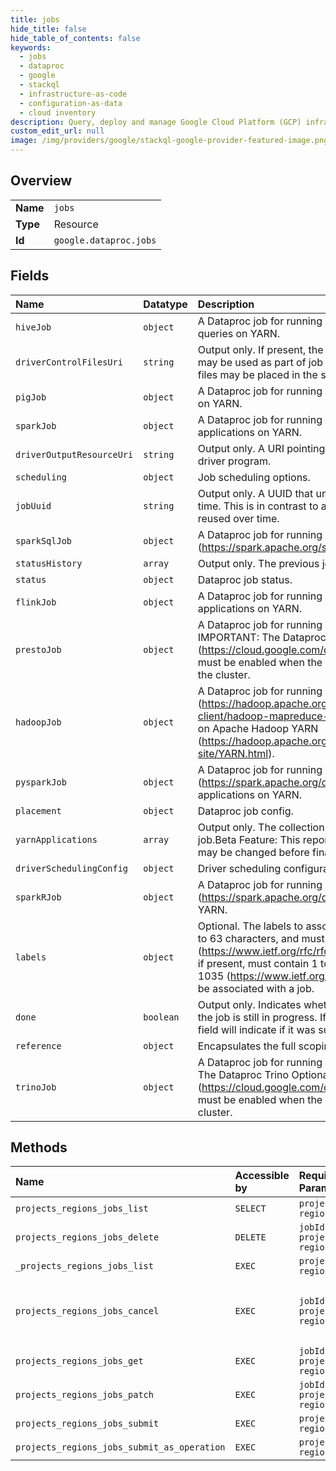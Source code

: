 ```yaml
---
title: jobs
hide_title: false
hide_table_of_contents: false
keywords:
  - jobs
  - dataproc
  - google    
  - stackql
  - infrastructure-as-code
  - configuration-as-data
  - cloud inventory
description: Query, deploy and manage Google Cloud Platform (GCP) infrastructure and resources using SQL
custom_edit_url: null
image: /img/providers/google/stackql-google-provider-featured-image.png
---
```

  
    

## Overview
<table><tbody>
<tr><td><b>Name</b></td><td><code>jobs</code></td></tr>
<tr><td><b>Type</b></td><td>Resource</td></tr>
<tr><td><b>Id</b></td><td><code>google.dataproc.jobs</code></td></tr>
</tbody></table>

## Fields
| Name | Datatype | Description |
|:-----|:---------|:------------|
| `hiveJob` | `object` | A Dataproc job for running Apache Hive (https://hive.apache.org/) queries on YARN. |
| `driverControlFilesUri` | `string` | Output only. If present, the location of miscellaneous control files which may be used as part of job setup and handling. If not present, control files may be placed in the same location as driver_output_uri. |
| `pigJob` | `object` | A Dataproc job for running Apache Pig (https://pig.apache.org/) queries on YARN. |
| `sparkJob` | `object` | A Dataproc job for running Apache Spark (https://spark.apache.org/) applications on YARN. |
| `driverOutputResourceUri` | `string` | Output only. A URI pointing to the location of the stdout of the job's driver program. |
| `scheduling` | `object` | Job scheduling options. |
| `jobUuid` | `string` | Output only. A UUID that uniquely identifies a job within the project over time. This is in contrast to a user-settable reference.job_id that may be reused over time. |
| `sparkSqlJob` | `object` | A Dataproc job for running Apache Spark SQL (https://spark.apache.org/sql/) queries. |
| `statusHistory` | `array` | Output only. The previous job status. |
| `status` | `object` | Dataproc job status. |
| `flinkJob` | `object` | A Dataproc job for running Apache Flink (https://flink.apache.org/) applications on YARN. |
| `prestoJob` | `object` | A Dataproc job for running Presto (https://prestosql.io/) queries. IMPORTANT: The Dataproc Presto Optional Component (https://cloud.google.com/dataproc/docs/concepts/components/presto) must be enabled when the cluster is created to submit a Presto job to the cluster. |
| `hadoopJob` | `object` | A Dataproc job for running Apache Hadoop MapReduce (https://hadoop.apache.org/docs/current/hadoop-mapreduce-client/hadoop-mapreduce-client-core/MapReduceTutorial.html) jobs on Apache Hadoop YARN (https://hadoop.apache.org/docs/r2.7.1/hadoop-yarn/hadoop-yarn-site/YARN.html). |
| `pysparkJob` | `object` | A Dataproc job for running Apache PySpark (https://spark.apache.org/docs/0.9.0/python-programming-guide.html) applications on YARN. |
| `placement` | `object` | Dataproc job config. |
| `yarnApplications` | `array` | Output only. The collection of YARN applications spun up by this job.Beta Feature: This report is available for testing purposes only. It may be changed before final release. |
| `driverSchedulingConfig` | `object` | Driver scheduling configuration. |
| `sparkRJob` | `object` | A Dataproc job for running Apache SparkR (https://spark.apache.org/docs/latest/sparkr.html) applications on YARN. |
| `labels` | `object` | Optional. The labels to associate with this job. Label keys must contain 1 to 63 characters, and must conform to RFC 1035 (https://www.ietf.org/rfc/rfc1035.txt). Label values may be empty, but, if present, must contain 1 to 63 characters, and must conform to RFC 1035 (https://www.ietf.org/rfc/rfc1035.txt). No more than 32 labels can be associated with a job. |
| `done` | `boolean` | Output only. Indicates whether the job is completed. If the value is false, the job is still in progress. If true, the job is completed, and status.state field will indicate if it was successful, failed, or cancelled. |
| `reference` | `object` | Encapsulates the full scoping used to reference a job. |
| `trinoJob` | `object` | A Dataproc job for running Trino (https://trino.io/) queries. IMPORTANT: The Dataproc Trino Optional Component (https://cloud.google.com/dataproc/docs/concepts/components/trino) must be enabled when the cluster is created to submit a Trino job to the cluster. |
## Methods
| Name | Accessible by | Required Params | Description |
|:-----|:--------------|:----------------|:------------|
| `projects_regions_jobs_list` | `SELECT` | `projectId, region` | Lists regions/&#123;region&#125;/jobs in a project. |
| `projects_regions_jobs_delete` | `DELETE` | `jobId, projectId, region` | Deletes the job from the project. If the job is active, the delete fails, and the response returns FAILED_PRECONDITION. |
| `_projects_regions_jobs_list` | `EXEC` | `projectId, region` | Lists regions/&#123;region&#125;/jobs in a project. |
| `projects_regions_jobs_cancel` | `EXEC` | `jobId, projectId, region` | Starts a job cancellation request. To access the job resource after cancellation, call regions/&#123;region&#125;/jobs.list (https://cloud.google.com/dataproc/docs/reference/rest/v1/projects.regions.jobs/list) or regions/&#123;region&#125;/jobs.get (https://cloud.google.com/dataproc/docs/reference/rest/v1/projects.regions.jobs/get). |
| `projects_regions_jobs_get` | `EXEC` | `jobId, projectId, region` | Gets the resource representation for a job in a project. |
| `projects_regions_jobs_patch` | `EXEC` | `jobId, projectId, region` | Updates a job in a project. |
| `projects_regions_jobs_submit` | `EXEC` | `projectId, region` | Submits a job to a cluster. |
| `projects_regions_jobs_submit_as_operation` | `EXEC` | `projectId, region` | Submits job to a cluster. |
